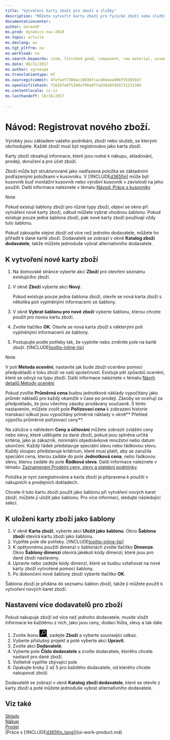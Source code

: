 ```yaml
---
title: "Vytváření karty zboží pro zboží a služby"
description: "Můžete vytvořit kartu zboží pro fyzické zboží nebo služby, které prodáváte v hodinách. Například, sestavení produktů, hotové zboží, komponenty a suroviny, které můžete prodávat ze skladu."
documentationcenter: 
author: SorenGP
ms.prod: dynamics-nav-2018
ms.topic: article
ms.devlang: na
ms.tgt_pltfrm: na
ms.workload: na
ms.search.keywords: item, finished good, component, raw material, assembly item
ms.date: 08/31/2017
ms.author: sgroespe
ms.translationtype: HT
ms.sourcegitcommit: 4fefaef7380ac10836fcac404eea006f55d8556f
ms.openlocfilehash: f26207e07539da790a0ffab38a0fd2b732231300
ms.contentlocale: cs-cz
ms.lasthandoff: 10/16/2017

---
```

# <a name="how-to-register-new-items"></a>Návod: Registrovat nového zboží.
Výrobky jsou základem vašeho podnikání, zboží nebo služeb, se kterými obchodujete. Každé zboží musí být registrováno jako karta zboží.

Karty zboží obsahují informace, které jsou nutné k nákupu, skladování, prodeji, doručení a pro účet zboží.

Zboží může být strukturované jako nadřazená položka se základními podřazenými položkami v kusovníku. V [!INCLUDE[d365fin](includes/d365fin_md.md)] může být kusovník buď montážní kusovník nebo výrobní kusovník v závislosti na jeho použití. Další informace naleznete v tématu [Návod: Práce s kusovníky](inventory-how-work-BOMs.md)

> [!NOTE]  
>   Pokud existují šablony zboží pro různé typy zboží, objeví se okno při vytváření nové karty zboží, odkud můžete vybrat vhodnou šablonu. Pokud existuje pouze jedna šablona zboží, pak nové karty zboží používají vždy tuto šablonu.

Pokud zakoupíte stejné zboží od více než jednoho dodavatele, můžete ho přiřadit k dané kartě zboží. Dodavatelé se zobrazí v okně **Katalog zboží dodavatele**, takže můžete jednoduše vybrat alternativního dodavatele.

## <a name="to-create-a-new-item-card"></a>K vytvoření nové karty zboží
1. Na domovské stránce vyberte akci **Zboží** pro otevření seznamu existujícího zboží.  
2. V okně **Zboží** vyberte akci **Nový**.

    Pokud existuje pouze jedna šablona zboží, otevře se nová karta zboží s několika poli vyplněnými informacemi ze šablony.
3. V okně **Vybrat šablonu pro nové zboží** vyberte šablonu, kterou chcete použít pro novou kartu zboží.
4. Zvolte tlačítko **OK**. Otevře se nová karta zboží s některými poli vyplněnými informacemi ze šablony.
5. Postupujte podle potřeby tak, že vyplníte nebo změníte pole na kartě zboží. [!INCLUDE[tooltip-inline-tip](includes/tooltip-inline-tip_md.md)]

> [!NOTE]
> V poli **Metoda ocenění**, nastavíte jak bude zboží oceněno pomocí předpokladů o toku zboží ve vaší společnosti. Existuje pět způsobů ocenění, které se odvyjí na typu zboží. Další informace naleznete v tématu [Návrh detailů Metody ocenění](design-details-costing-methods.md)
>
> Pokud zvolíte **Průměrná cena** budou jednotkové náklady vypočítány jako průměr nákladů pro každý okamžik v čase po prodeji. Zásoby se oceňují za předpokladu, že jsou všechny zásoby prodávany současně. S tímto nastavením, můžete zvolit pole **Pořizovací cena** k zobrazení historie transkací odkud jsou vypočítány prlměrné náklady v okně** Přehled výpočtu průměrné pořizovací ceny**.

Na záložce s náhledem **Ceny a účtování** můžete zobrazit zvláštní ceny nebo slevy, které udělujete za dané zboží, pokud jsou splněna určitá kritéria, jako je zákazník, minimální objednávkové množství nebo datum ukončení. Každý řádek představuje speciální slevu nebo řádkovou slevu. Každý sloupec představuje kritérium, které musí platit, aby se zaručila speciální cena, kterou zadáte do pole **Jednotková cena**, nebo řádkovou slevu, kterou zadáte do pole **Řádková sleva**. Další informace naleznete v tématu: [Zaznamenání Prodejní ceny, slevy a platební podmínky](sales-how-record-sales-price-discount-payment-agreements.md).

Položka je nyní zaregistrována a karta zboží je připravena k použití v nákupních a prodejních dokladech.

Chcete-li tuto kartu zboží použít jako šablonu při vytváření nových karet zboží, můžete ji uložit jako šablonu. Pro více informací, sledujte následující sekci.

## <a name="to-save-the-item-card-as-a-template"></a>K uložení karty zboží jako šablony
1. V okně **Karta zboží**, vyberte akci **Uložit jako šablonu**. Okno **Šablona zboží** otevírá kartu zboží jako šablonu.
2. Vyplňte pole dle potřeby. [!INCLUDE[tooltip-inline-tip](includes/tooltip-inline-tip_md.md)]
3. K opětovnému použití dimenzí v šablonách zvolte tlačítko **Dimenze**. Okno **Šablony dimenzí** otevírá jakékoli kódy dimenzí, které jsou pro dané zboží nastaveny.
4. Upravte nebo zadejte kódy dimenzí, které se budou vztahovat na nové karty zboží vytvořené pomocí šablony.
5. Po dokončení nové šablony zboží vyberte tlačítko **OK**.

Šablona zboží je přidána do seznamu šablon zboží, takže ji můžete použít k vytvoření nových karet zboží.

## <a name="to-set-up-multiple-vendors-for-an-item"></a>Nastavení více dodavatelů pro zboží  
Pokud nakupuje zboží od více než jednoho dodavatele, musíte vložit informace ke každému z nich, jako jsou ceny, dodací lhůta, slevy a tak dále.  

1.  Zvolte ikonu ![Vyhledat stránku nebo sestavu](media/ui-search/search_small.png "Ikona Vyhledat stránku nebo sestavu"), zadejte **Zboží** a vyberte související odkaz.  
2.  Vyberte příslušný projekt a poté vyberte akci **Upravit**.  
3.  Zvolte akci **Dodavatelé**.  
4.  Vyberte pole **Číslo dodavatele** a zvolte dodavatele, kterého chcete nastavit pro dané zboží.  
5.  Volitelně vyplňte zbývající pole  
6.  Opakujte kroky 2 až 5 pro každého dodavatele, od kterého chcete nakupovat zboží.

Dodavatelé se zobrazí v okně **Katalog zboží dodavatele**, které se otevře z karty zboží a poté můžete jednoduše vybrat alternativního dodavatele.

## <a name="see-also"></a>Viz také
  [Sklady](inventory-manage-inventory.md)  
  [Nákup](purchasing-manage-purchasing.md)  
  [Prodej](sales-manage-sales.md)  
  [Práce s [!INCLUDE[d365fin_long](includes/d365fin_long_md.md)]](ui-work-product.md)

##


